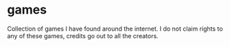 # games
Collection of games I have found around the internet. I do not claim rights to any of these games, credits go out to all the creators.
